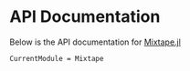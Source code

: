 # API Documentation

Below is the API documentation for [Mixtape.jl](https://github.com/femtomc/Mixtape.jl)

```@meta
CurrentModule = Mixtape
```
